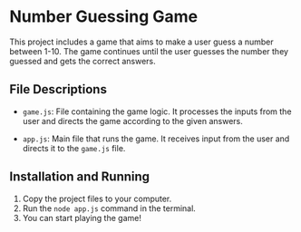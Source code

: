 # Number Guessing Game

This project includes a game that aims to make a user guess a number between 1-10. The game continues until the user guesses the number they guessed and gets the correct answers.

## File Descriptions

* `game.js`: File containing the game logic. It processes the inputs from the user and directs the game according to the given answers.

* `app.js`: Main file that runs the game. It receives input from the user and directs it to the `game.js` file.

## Installation and Running

1. Copy the project files to your computer.
2. Run the `node app.js` command in the terminal.
3. You can start playing the game!